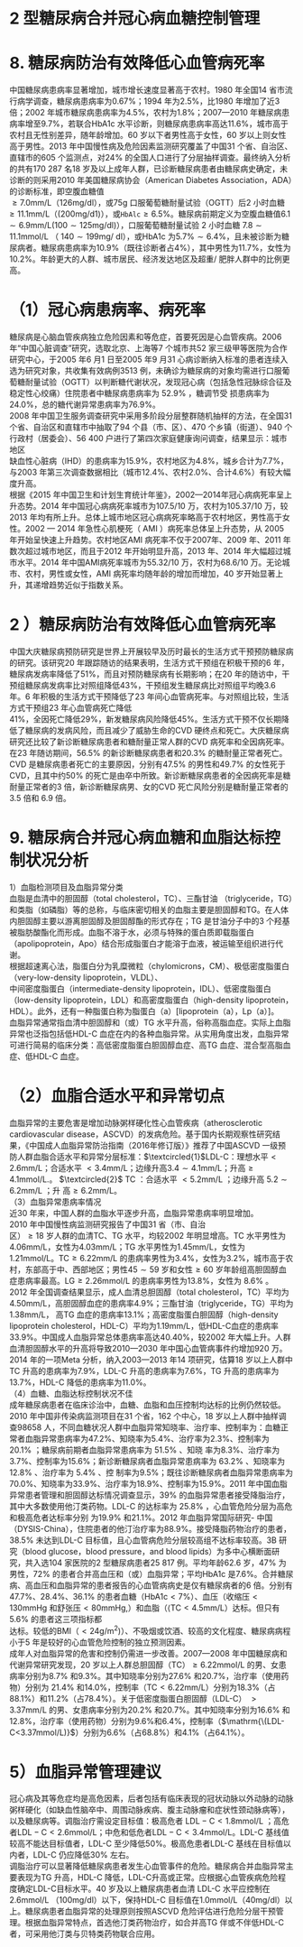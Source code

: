 # 2 型糖尿病合并冠心病血糖控制管理  
# 8.  糖尿病防治有效降低心血管病死率  
中国糖尿病患病率显著增加，城市增长速度显著高于农村。1980 年全国14 省市流行病学调查，糖尿病患病率为$0.67\%$；1994 年为$2.5\%$，比1980 年增加了近3 倍；2002 年城市糖尿病患病率为$4.5\%$，农村为$1.8\%$；2007—2010 年糖尿病患病率增至$9.7\%$，若联合HbA1c 水平诊断，则糖尿病患病率高达$11.6\%$，城市高于农村且无性别差异，随年龄增加。60 岁以下者男性高于女性，60 岁以上则女性高于男性。2013 年中国慢性病及危险因素监测研究覆盖了中国31 个省、自治区、直辖市的605 个监测点，对$24\%$ 的全国人口进行了分层抽样调查。最终纳入分析的共有170 287 名18 岁及以上成年人群，已诊断糖尿病患者由糖尿病史确定，未诊断的则采用2010 年美国糖尿病协会（American Diabetes Association，ADA）的诊断标准，即空腹血糖值  
$\geqslant7.0\mathrm{mm}/\mathrm{L}$（126mg/dl），或$75\mathrm{g}$ 口服葡萄糖耐量试验（OGTT）后2 小时血糖$\geqslant11.1\mathrm{mm}/\mathrm{L}$（$(200\mathrm{mg/d1})$），或$\mathtt{H b A l c}\geqslant6.5\%$。糖尿病前期定义为空腹血糖值$6.1\sim6.9\mathrm{mm}/\mathrm{L}\left(100\sim125\mathrm{mg/d l}\right)$），口服葡萄糖耐量试验 2  小时血糖 $7.8\sim11.1\mathrm{mmol/L}$ （ $140\sim199\mathrm{m}\mathrm{g}/$ dl），或HbA1c 为$5.7\%\sim6.4\%$，且未被诊断为糖尿病者。糖尿病患病率为$10.9\%$（既往诊断者占$4\%$），其中男性为$11.7\%$，女性为$10.2\%$。年龄更大的人群、城市居民、经济发达地区及超重/ 肥胖人群中的比例更高。  
# （1）冠心病患病率、病死率  
糖尿病是心脑血管疾病独立危险因素和等危症，首要死因是心血管疾病。2006 年“中国心脏调查”研究，选取北京、上海等7 个城市共52 家三级甲等医院为合作研究中心，于2005 年6 月1 日至2005 年9 月31 心病诊断纳入标准的患者连续入选为研究对象，共收集有效病例3513 例，未确诊为糖尿病的对象均需进行口服葡萄糖耐量试验（OGTT）以判断糖代谢状况，发现冠心病（包括急性冠脉综合征及稳定性心绞痛）住院患者中糖尿病患病率为 $52.9\%$ ，糖调节受 损患病率为$24.0\%$，总的糖代谢异常患病率为$76.9\%$。  
2008 年中国卫生服务调查研究中采用多阶段分层整群随机抽样的方法，在全国31 个省、自治区和直辖市中抽取了94 个县（市、区）、470 个乡镇（街道）、940 个行政村（居委会）、56 400 户进行了第四次家庭健康询问调查，结果显示：城市地区  
缺血性心脏病（IHD）的患病率为$15.9\%$，农村地区为$4.8\%$，城乡合计为$7.7\%$，与2003 年第三次调查数据相比（城市$12.4\%$、农村$2.0\%$、合计$4.6\%$）有较大幅度升高。  
根据《2015 年中国卫生和计划生育统计年鉴》，2002—2014年冠心病病死率呈上升态势。2014 年中国冠心病病死率城市为$107.5/10$ 万，农村为105.37/10 万，较2013 年均有所上升。总体上城市地区冠心病病死率略高于农村地区，男性高于女性。2002 — 2014  年急性心肌梗死（ AMI ）病死率总体呈上升态势，从 2005 年开始呈快速上升趋势。农村地区AMI 病死率不仅于2007年、2009 年、2011 年数次超过城市地区，而且于2012 年开始明显升高，2013 年、2014 年大幅超过城市水平。2014 年中国AMI病死率城市为55.32/10 万，农村为68.6/10 万。无论城市、农村，男性或女性，AMI 病死率均随年龄的增加而增加，40 岁开始显著上升，其递增趋势近似于指数关系。  
# 2 ）糖尿病防治有效降低心血管病死率  
中国大庆糖尿病预防研究是世界上开展较早及历时最长的生活方式干预预防糖尿病的研究。该研究20 年跟踪随访的结果表明，生活方式干预组在积极干预的6 年，糖尿病发病率降低了$51\%$，而且对预防糖尿病有长期影响；在20 年的随访中，干预组糖尿病发病率比对照组降低$43\%$，干预组发生糖尿病比对照组平均晚3.6 年。6 年积极的生活方式干预降低了23 年间心血管病死率。与对照组比较，生活方式干预组23 年心血管病死亡降低  
$41\%$，全因死亡降低$29\%$，新发糖尿病风险降低$45\%$。生活方式干预不仅长期降低了糖尿病的发病风险，而且减少了威胁生命的CVD 硬终点和死亡。大庆糖尿病研究还比较了新诊断糖尿病患者和糖耐量正常人群的CVD 病死率和全因病死率。在23 年随访期间，$56.5\%$ 的新诊断糖尿病患者和$20.3\%$ 的糖耐量正常者死亡。CVD 是糖尿病患者死亡的主要原因，分别有$47.5\%$ 的男性和$49.7\%$ 的女性死于CVD，且其中约$50\%$ 的死亡是由卒中所致。新诊断糖尿病患者的全因病死率是糖耐量正常者的3 倍，新诊断糖尿病男、女的CVD 死亡风险分别是糖耐量正常者的3.5 倍和
6.9 倍。  
# 9. 糖尿病合并冠心病血糖和血脂达标控制状况分析  
1）血脂检测项目及血脂异常分类  
血脂是血清中的胆固醇（total cholesterol，TC）、三酯甘油
（triglyceride，TG）和类脂（如磷脂）等的总称，与临床密切相关的血脂主要是胆固醇和TG。在人体内胆固醇主要以游离胆固醇及胆固醇酯的形式存在；TG 是甘油分子中的3 个羟基被脂肪酸酯化而形成。血脂不溶于水，必须与特殊的蛋白质即载脂蛋白（apolipoprotein，Apo）结合形成脂蛋白才能溶于血液，被运输至组织进行代谢。  
根据超速离心法，脂蛋白分为乳糜微粒（chylomicrons，CM）、极低密度脂蛋白（very-low-density lipoprotein，VLDL）、  
中间密度脂蛋白（intermediate-density lipoprotein，IDL）、低密度脂蛋白（low-density lipoprotein，LDL）和高密度脂蛋白（high-density lipoprotein，HDL）。此外，还有一种脂蛋白称为脂蛋白（a）[lipoprotein（a），Lp（a）]。  
血脂异常通常指血清中胆固醇和（或）TG 水平升高，俗称高脂血症。实际上血脂异常也泛指包括低HDL-C 血症在内的各种血脂异常。从实用角度出发，血脂异常可进行简易的临床分类：高低密度脂蛋白胆固醇血症、高TG 血症、混合型高脂血症、低HDL-C 血症。  
# （2）血脂合适水平和异常切点  
血脂异常的主要危害是增加动脉粥样硬化性心血管疾病（atherosclerotic cardiovascular disease，ASCVD）的发病危险。基于国内长期观察性研究结果，《中国成人血脂异常防治指南（2016年修订版）》推荐了中国ASCVD 一级预防人群血脂合适水平和异常分层标准：$\textcircled{1}$LDL-C：理想水平$<2.6\mathrm{mm}/\mathrm{L}$；合适水平
$<3.4\mathrm{mm}/\mathrm{L}$；边缘升高$3.4\sim4.1\mathrm{mm}/\mathrm{L}$；升高$\geqslant4.1\mathrm{mmol/L}.$。
$\textcircled{2}$ TC ：合适水平 $<5.2\mathrm{mm}/\mathrm{L}$ ；边缘升高 $5.2\sim6.2\mathrm{mm}/\mathrm{L}$ ；升 高$\geqslant6.2\mathrm{mm}/\mathrm{L}$。  
（3）血脂异常患病率情况  
近30 年来，中国人群的血脂水平逐步升高，血脂异常患病率明显增加。  
2010 年中国慢性病监测研究报告了中国31 省（市、自治  
区）$\geqslant18$ 岁人群的血清TC、TG 水平，均较2002 年明显增高。TC 水平男性为$4.06\mathrm{mm}/\mathrm{L}$，女性为$4.03\mathrm{mm}/\mathrm{L}$；TG 水平男性为$1.45\mathrm{mm}/\mathrm{L}$，女性为1.21mmol/L。$\mathrm{TC}\geqslant6.22\mathrm{mm}/\mathrm{L}$ 的患病率男性为$3.4\%$，女性为$3.2\%$，城市高于农村，东部高于中、西部地区；男性$45\sim59$ 岁和女性$\geqslant60$ 岁年龄组高胆固醇血症患病率最高。$\mathrm{LG}\geqslant2.26\mathrm{mmol/L}$ 的患病率男性为$13.8\%$，女性为 $8.6\%$ 。  
2012 年全国调查结果显示，成人血清总胆固醇（total cholesterol，TC）平均为$4.50\mathrm{mm}/\mathrm{L}$，高胆固醇血症的患病率$4.9\%$；三酯甘油（triglyceride，TG）平均为$1.38\mathrm{mm}/\mathrm{L}$， 高TG 血症的患病率$13.1\%$；高密度脂蛋白胆固醇（high-density lipoprotein cholesterol，HDL-C）平均为$1.19\mathrm{mm}/\mathrm{L}$，低HDL-C血症的患病率$33.9\%$。中国成人血脂异常总体患病率高达$40.40\%$，较2002 年大幅上升。人群血清胆固醇水平的升高将导致2010—2030 年中国心血管病事件约增加920 万。  
2014 年的一项Meta 分析，纳入2003—2013 年14 项研究，估算18 岁以上人群中TC 升高的患病率为$7.9\%$，LDL-C 升高的患病率为$7.6\%$，TG 升高的患病率为$13.7\%$，HDL-C 降低的患病率为$11.0\%$。  
（4）血糖、血脂达标控制状况不佳  
成年糖尿病患者在临床诊治中，血糖、血脂和血压控制均达标的比例仍然较低。2010 年中国非传染病监测项目在31 个省，162 个中心，18 岁以上人群中抽样调查98658 人，不同血糖状况人群中血脂异常知晓率、治疗率、控制率为：血糖正常者血脂异常患病率为$47.2\%$、知晓率为$5.4\%$、治疗率为$2.3\%$、控制率为 $20.1\%$ ；糖尿病前期者血脂异常患病率为 $51.5\%$ 、知晓 率为$8.3\%$、治疗率为$3.7\%$、控制率为$15.6\%$；新诊断糖尿病者血脂异常患病率为 $63.2\%$ 、知晓率为 $12.8\%$ 、治疗率为 $5.4\%$ 、控 制率为$9.5\%$；既往诊断糖尿病者血脂异常患病率为$70.0\%$、知晓率为$33.9\%$、治疗率为$18.9\%$、控制率为$15.9\%$。2011 年中国血脂异常患者管理和胆固醇达标情况调查显示，$39\%$ 的血脂异常患者接受降脂治疗，其中大多数使用他汀类药物。LDL-C 的达标率为 $25.8\%$ ，心血管危险分层为高危和极高危者达标率分别 为$19.9\%$ 和$21.1\%$。2012 年血脂异常国际研究- 中国（DYSIS-China），住院患者的他汀治疗率为$88.9\%$。接受降脂药物治疗的患者，$38.5\%$ 未达到LDL-C 目标值，且心血管病危险分层较高组不达标率较高。3B 研究（blood glucose，blood pressure，and blood lipids）为多中心横断面研究，共入选104 家医院的2 型糖尿病患者25 817 例。平均年龄62.6 岁，$47\%$ 为男性，$72\%$ 的患者合并高血压和（或）血脂异常；平均HbA1c 是$7.6\%$。合并糖尿病、高血压和血脂异常的患者报告的心血管病病史是仅有糖尿病者的6 倍。分别有$47.7\%$、$28.4\%$、$36.1\%$ 的患者血糖（HbA1c$<7\%$）、血压（收缩压$<130\mathrm{mmHg}$ 和舒张压$<80\mathrm{mmHg},$）和血脂（$\langle\mathrm{TC}<4.5\mathrm{mm}/\mathrm{L}$）达标。但只有$5.6\%$ 的患者这三项指标都  
达标。较低的BMI（$<24\mathrm{g}/\mathrm{m}^{2})$）、不吸烟或饮酒、较高的文化程度、糖尿病病程小于5 年是较好的心血管危险控制的独立预测因素。  
成年人对血脂异常的危害和控制仍需进一步改善。2007—2008 年中国糖尿病和代谢异常研究发现，20 岁以上人群总胆固醇（TC）$\geqslant6.22\mathrm{mmol/L}$ 的男、女患病率分别为$8.7\%$ 和$9.3\%$。其中知晓率分别为$27.6\%$ 和$20.7\%$，治疗率（使用药物）分别为
$21.4\%$ 和$14.0\%$，控制率（$\mathrm{TC}<6.22\mathrm{mm}/\mathrm{L}$）分别为$18.3\%$（占
$88.1\%$）和$11.2\%$（占$78.4\%$）。关于低密度脂蛋白胆固醇（LDL-C）
$>3.37\mathrm{mm}/\mathrm{L}$ 的男、女患病率分别为$20.2\%$ 和$20.7\%$。其中知晓率分别为$16.6\%$ 和$12.8\%$，治疗率（使用药物）分别为$9.6\%$和$6.4\%$，控制率（$\mathrm{\(LDL-C<3.37mmol/L)}$）分别为$6.6\%$（占$68.8\%$）和$4.1\%$（占$64.1\%$）。  
# 5）血脂异常管理建议  
冠心病及其等危症均是高危因素，后者包括有临床表现的冠状动脉以外动脉的动脉粥样硬化（如缺血性脑卒中、周围动脉疾病、腹主动脉瘤和症状性颈动脉病等），以及糖尿病等。调脂治疗需设定目标值：极高危者 $\mathrm{LDL-C}<1.8\mathrm{mmol/L}$ ；高危 者$\mathrm{LDL-C}<2.6\mathrm{mmol/L}$；中危和低危者$\mathrm{LDL-C}<3.4\mathrm{mmol/L}$。LDL-C 基线值较高不能达目标值者，LDL-C 至少降低$50\%$。极高危患者LDL-C 基线在目标值以内者，LDL-C 仍应降低$30\%$ 左右。  
调脂治疗可以显著降低糖尿病患者发生心血管事件的危险。糖尿病合并血脂异常主要表现为TG 升高，HDL-C 降低，LDL-C升高或正常。应根据心血管疾病危险程度确定LDL-C目标水平。40  岁及以上糖尿病患者血清 LDL-C  水平应控制在 2.6mmol/L  （100mg/dl）以下，保持HDL-C 目标值在1.0mmol/L（40mg/dl）以上。糖尿病患者血脂异常的处理原则按照ASCVD 危险评估进行危险分层干预管理。根据血脂异常特点，首选他汀类药物治疗，如合并高TG 伴或不伴低HDL-C 者，可采用他汀类与贝特类药物联合应用。  
